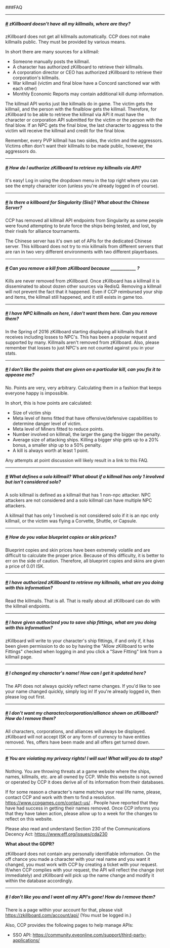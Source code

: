 ###FAQ

***

##### [#](#how) zKillboard doesn&#39;t have all my killmails, where are they?

zKillboard does not get all killmails automatically. CCP does not make killmails public. They must be provided by various means.

In short there are many sources for a killmail:

* Someone manually posts the killmail.
* A character has authorized zKillboard to retrieve their killmails.
* A corporation director or CEO has authorized zKillboard to retrieve their corporation&#39;s killmails.
* War killmail (victim and final blow have a Concord sanctioned war with each other)
* Monthly Economic Reports may contain additional kill dump information.

The killmail API works just like killmails do in game. The victim gets the killmail, and the person with the finalblow gets the killmail. Therefore, for zKillboard to be able to retrieve the killmail via API it must have the character or corporation API submitted for the victim or the person with the final blow. If an NPC gets the final blow, the last character to aggress to the victim will receive the killmail and credit for the final blow.

Remember, every PVP killmail has two sides, the victim and the aggressors. Victims often don&#39;t want their killmails to be made public, however, the aggressors do. 

***

##### [#](#authorize) How do I authorize zKillboard to retrieve my killmails via API?

It&#39;s easy! Log in using the dropdown menu in the top right where you can see the empty character icon (unless you&#39;re already logged in of course).

***

##### [#](#sisi) Is there a killboard for Singularity (Sisi)? What about the Chinese Server?

CCP has removed all killmail API endpoints from Singularity as some people were found attempting to brute force the ships being tested, and lost, by their rivals for alliance tournaments.

The Chinese server has it's own set of APIs for the dedicated Chinese server. This killboard does not try to mix killmails from different servers that are ran in two very different environments with two different playerbases.

***

##### [#](#remove) Can you remove a kill from zKillboard because ____________ ?

Kills are never removed from zKillboard. Once zKillboard has a killmail it is disseminated to about dozen other sources via RedisQ. Removing a killmail will not prevent the fact that it happened. Even if CCP reimbursed your ship and items, the killmail still happened, and it still exists in game too.

***

##### [#](#npc) I have NPC killmails on here, I don&#39;t want them here. Can you remove them?

In the Spring of 2016 zKillboard starting displaying all killmails that it receives including losses to NPC&#39;s. This has been a popular request and supported by many. Killmails aren&#39;t removed from zKillboard. Also, please remember that losses to just NPC&#39;s are not counted against you in your stats.

***

##### [#](#points) I don&#39;t like the points that are given on a particular kill, can you fix it to appease me?

No. Points are very, very arbitrary. Calculating them in a fashion that keeps everyone happy is impossible.

In short, this is how points are calculated:

* Size of victim ship
* Meta level of items fitted that have offensive/defensive capabilities to determine danger level of victim.
* Meta level of Miners fitted to reduce points.
* Number involved on killmail, the larger the gang the bigger the penalty.
* Average size of attacking ships. Killing a bigger ship gets up to a 20% bonus, a smaller ship up to a 50% penalty.
* A kill is always worth at least 1 point.

Any attempts at point discussion will likely result in a link to this FAQ.

***

##### [#](#solo) What defines a solo killmail? What about if a killmail has only 1 involved but isn't considered solo?

A solo killmail is defined as a killmail that has 1 non-npc attacker. NPC attackers are not considered and a solo killmail can have multiple NPC attackers.

A killmail that has only 1 involved is not considered solo if it is an npc only killmail, or the victim was flying a Corvette, Shuttle, or Capsule.

***

##### [#](#blueprint) How do you value blueprint copies or skin prices?

Blueprint copies and skin prices have been extremely volatile and are difficult to calculate the proper price. Because of this difficulty, it is better to err on the side of caution. Therefore, all blueprint copies and skins are given a price of 0.01 ISK.

***

##### [#](#authorized) I have authorized zKillboard to retrieve my killmails, what are you doing with this information?

Read the killmails. That is all. That is really about all zKillboard can do with the killmail endpoints.

***

##### [#](#fittings) I have given authorized you to save ship fittings, what are you doing with this information?

zKillboard will write to your character&#39;s ship fittings, if and only if, it has been given permission to do so by having the "Allow zKillboard to write Fittings" checked when logging in and you click a "Save Fitting" link from a killmail page.

***

##### [#](#namechange) I changed my character's name!  How can I get it updated here?

The API does not always quickly reflect name changes.  If you'd like to see your name changed quickly, simply log in!  If you're already logged in, then please log out first.

***

##### [#](#ohnos) I don&#39;t want my character/corporation/alliance shown on zKillboard? How do I remove them?

All characters, corporations, and alliances will always be displayed. zKillboard will not accept ISK or any form of currency to have entities removed. Yes, offers have been made and all offers get turned down.

***

##### [#](#butmyrights) You are violating my privacy rights! I will sue! What will you do to stop?

Nothing. You are throwing threats at a game website where the ships, names, killmails, etc. are all owned by CCP. While this website is not owned or operated by CCP it does derive all of its information from their databases. 

If for some reason a character&#39;s name matches your real life name, please, contact CCP and work with them to find a resolution. 
https://www.ccpgames.com/contact-us/ . People have reported that they have had success in getting their names removed. Once CCP informs you that they have taken action, please allow up to a week for the changes to reflect on this website.

Please also read and understand Section 230 of the Communications Decency Act: https://www.eff.org/issues/cda230

<strong>What about the GDPR?</strong><br/>

zKillboard does not contain any personally identifiable information. On the off chance you made a character with your real name and you want it changed, you must work with CCP by creating a ticket with your request. If/when CCP complies with your request, the API will reflect the change (not immediately) and zKillboard will pick up the name change and modify it within the database accordingly.

***

##### [#](#dislike) I don&#39;t like you and I want all my API&#39;s gone! How do I remove them?

There is a page within your account for that, please visit https://zkillboard.com/account/api/ (You must be logged in.)

Also, CCP provides the following pages to help manage APIs:

* SSO API: https://community.eveonline.com/support/third-party-applications/
